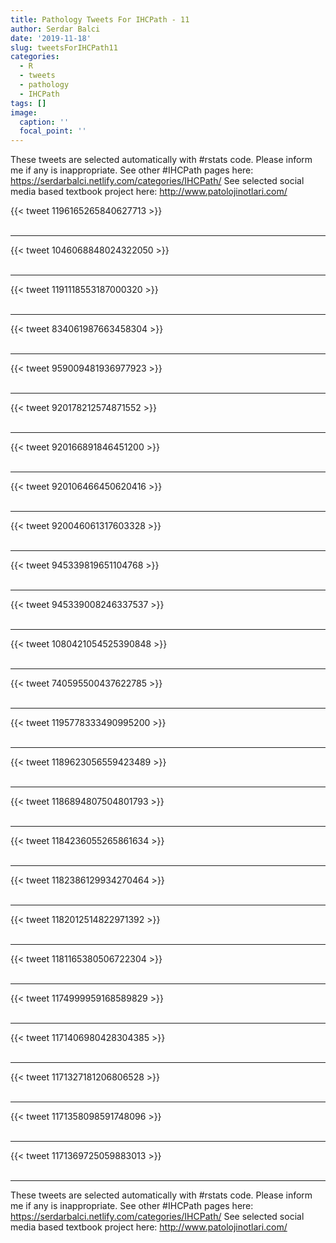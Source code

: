 ```yaml
---
title: Pathology Tweets For IHCPath - 11
author: Serdar Balci
date: '2019-11-18'
slug: tweetsForIHCPath11
categories:
  - R
  - tweets
  - pathology
  - IHCPath
tags: []
image:
  caption: ''
  focal_point: ''
---
```



These tweets are selected automatically with #rstats code. Please inform me if any is inappropriate.
See other #IHCPath pages here: https://serdarbalci.netlify.com/categories/IHCPath/ 
See selected social media based textbook project here: http://www.patolojinotlari.com/

{{< tweet 1196165265840627713 >}}
<br>
<br>
<hr>
{{< tweet 1046068848024322050 >}}
<br>
<br>
<hr>
{{< tweet 1191118553187000320 >}}
<br>
<br>
<hr>
{{< tweet 834061987663458304 >}}
<br>
<br>
<hr>
{{< tweet 959009481936977923 >}}
<br>
<br>
<hr>
{{< tweet 920178212574871552 >}}
<br>
<br>
<hr>
{{< tweet 920166891846451200 >}}
<br>
<br>
<hr>
{{< tweet 920106466450620416 >}}
<br>
<br>
<hr>
{{< tweet 920046061317603328 >}}
<br>
<br>
<hr>
{{< tweet 945339819651104768 >}}
<br>
<br>
<hr>
{{< tweet 945339008246337537 >}}
<br>
<br>
<hr>
{{< tweet 1080421054525390848 >}}
<br>
<br>
<hr>
{{< tweet 740595500437622785 >}}
<br>
<br>
<hr>
{{< tweet 1195778333490995200 >}}
<br>
<br>
<hr>
{{< tweet 1189623056559423489 >}}
<br>
<br>
<hr>
{{< tweet 1186894807504801793 >}}
<br>
<br>
<hr>
{{< tweet 1184236055265861634 >}}
<br>
<br>
<hr>
{{< tweet 1182386129934270464 >}}
<br>
<br>
<hr>
{{< tweet 1182012514822971392 >}}
<br>
<br>
<hr>
{{< tweet 1181165380506722304 >}}
<br>
<br>
<hr>
{{< tweet 1174999959168589829 >}}
<br>
<br>
<hr>
{{< tweet 1171406980428304385 >}}
<br>
<br>
<hr>
{{< tweet 1171327181206806528 >}}
<br>
<br>
<hr>
{{< tweet 1171358098591748096 >}}
<br>
<br>
<hr>
{{< tweet 1171369725059883013 >}}
<br>
<br>
<hr>


These tweets are selected automatically with #rstats code. Please inform me if any is inappropriate.
See other #IHCPath pages here: https://serdarbalci.netlify.com/categories/IHCPath/ 
See selected social media based textbook project here: http://www.patolojinotlari.com/
